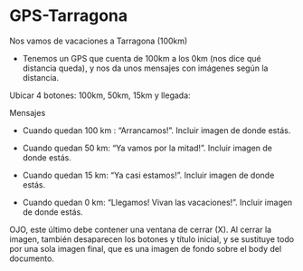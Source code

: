 # GPS-Tarragona
Nos vamos de vacaciones a Tarragona (100km)


- Tenemos un GPS que cuenta de 100km a los 0km (nos dice qué distancia queda), y nos da unos
mensajes con imágenes según la distancia.

Ubicar 4 botones: 100km, 50km, 15km y llegada:

Mensajes


- Cuando quedan 100 km : “Arrancamos!”. Incluir imagen de donde estás.


- Cuando quedan 50 km: “Ya vamos por la mitad!”. Incluir imagen de donde estás.


- Cuando quedan 15 km: “Ya casi estamos!”. Incluir imagen de donde estás.


- Cuando quedan 0 km: “Llegamos! Vivan las vacaciones!”. Incluir imagen de donde estás.

OJO, este último debe contener una ventana de cerrar (X). Al cerrar la imagen, también desaparecen los botones y título inicial, y se sustituye todo por una sola imagen final, que es una imagen de fondo sobre el body del documento.
